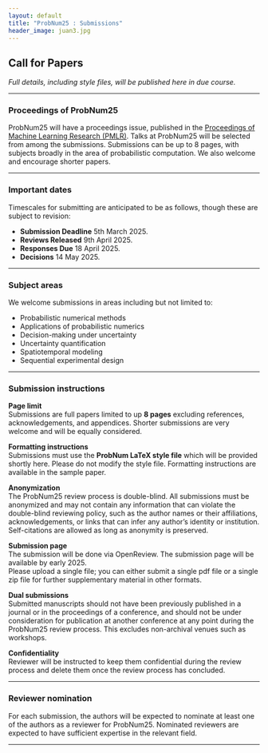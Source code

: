 ```yaml
---
layout: default
title: "ProbNum25 : Submissions"
header_image: juan3.jpg
---
```



## Call for Papers

_Full details, including style files, will be published here in due course._

---
### Proceedings of ProbNum25

ProbNum25 will have a proceedings issue, published in the [Proceedings of Machine Learning Research (PMLR)](https://proceedings.mlr.press).
Talks at ProbNum25 will be selected from among the submissions.
Submissions can be up to 8 pages, with subjects broadly in the area of probabilistic computation.
We also welcome and encourage shorter papers.

---
### Important dates
Timescales for submitting are anticipated to be as follows, though these are subject to revision:

- **Submission Deadline** 5th March 2025.
- **Reviews Released** 9th April 2025.
- **Responses Due** 18 April 2025.
- **Decisions** 14 May 2025.

---
### Subject areas

We welcome submissions in areas including but not limited to:

- Probabilistic numerical methods
- Applications of probabilistic numerics
- Decision-making under uncertainty
- Uncertainty quantification
- Spatiotemporal modeling
- Sequential experimental design

---
### Submission instructions

**Page limit**  
Submissions are full papers limited to up **8 pages** excluding references, acknowledgements, and appendices.
Shorter submissions are very welcome and will be equally considered.

**Formatting instructions**  
Submissions must use the **ProbNum LaTeX style file** which will be provided shortly here.
Please do not modify the style file.
Formatting instructions are available in the sample paper.

**Anonymization**  
The ProbNum25 review process is double-blind. All submissions must be anonymized and may not contain any information that can violate the double-blind reviewing policy, such as the author names or their affiliations, acknowledgements, or links that can infer any author’s identity or institution. Self-citations are allowed as long as anonymity is preserved.

**Submission page**  
The submission will be done via OpenReview. The submission page will be available by early 2025.  
Please upload a single file; you can either submit a single pdf file or a single zip file for further supplementary material in other formats.

**Dual submissions**  
Submitted manuscripts should not have been previously published in a journal or in the proceedings of a conference, and should not be under consideration for publication at another conference at any point during the ProbNum25 review process. This excludes non-archival venues such as workshops.

**Confidentiality**  
Reviewer will be instructed to keep them confidential during the review process and delete them once the review process has concluded.

---
### Reviewer nomination
For each submission, the authors will be expected to nominate at least one of the authors as a reviewer for ProbNum25. Nominated reviewers are expected to have sufficient expertise in the relevant field.

---
